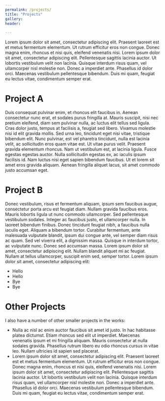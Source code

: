 ```yaml
---
permalink: /projects/
title: "Projects"
gallery:
header:
  
---
```

Lorem ipsum dolor sit amet, consectetur adipiscing elit. Praesent laoreet est et metus fermentum elementum. Ut rutrum efficitur eros non congue. Donec magna enim, rhoncus et nisi quis, eleifend venenatis nisi. Lorem ipsum dolor sit amet, consectetur adipiscing elit. Pellentesque sagittis lacinia auctor. Ut lobortis vestibulum velit non lacinia. Quisque interdum risus quam, vel ullamcorper nisl molestie non. Donec a imperdiet ante. Phasellus id dolor orci. Maecenas vestibulum pellentesque bibendum. Duis mi quam, feugiat eu lectus vitae, condimentum semper erat.

# Project A

Duis consequat pulvinar enim, et rhoncus elit faucibus in. Aenean consectetur nunc erat, et sodales purus fringilla at. Mauris suscipit, nisi nec pretium eleifend, diam sem pulvinar nulla, ac luctus elit tellus sed ligula. Cras dolor justo, tempus at facilisis a, feugiat sed libero. Vivamus molestie nisi id elit gravida mollis. Sed urna leo, tincidunt eget nisi vitae, tristique bibendum elit. Nunc pulvinar, est vel pharetra tincidunt, nulla est lacinia velit, ac sollicitudin eros quam vitae est. Ut vitae purus velit. Praesent gravida elementum rhoncus. Nam ut vestibulum est, at lacinia ligula. Fusce egestas egestas auctor. Nulla sollicitudin egestas ex, ac iaculis ipsum facilisis id. Nam luctus nisi eget sapien bibendum faucibus. Ut et lorem sit amet eros gravida aliquam. Aenean fringilla aliquet lacus, sit amet commodo justo accumsan eget.

# Project B

Donec vestibulum, risus et fermentum aliquam, ipsum sem faucibus augue, consectetur porta arcu est feugiat diam. Nullam gravida faucibus eros. Mauris lobortis ligula ut nunc commodo ullamcorper. Sed pellentesque vestibulum sodales. Integer ac faucibus justo, et ullamcorper nulla. In laoreet bibendum finibus. Donec tincidunt feugiat nibh, a faucibus nulla iaculis eget. Aliquam a bibendum tortor. Curabitur fermentum, ante malesuada vulputate blandit, ipsum dui congue ante, vel semper diam risus ac quam. Sed vel viverra elit, a dignissim massa. Quisque in interdum tortor, ac vulputate nunc. Donec sed accumsan massa. Lorem ipsum dolor sit amet, consectetur adipiscing elit. Nullam blandit aliquet mi ac feugiat. Nullam at tellus ullamcorper, suscipit enim sed, semper tortor. Lorem ipsum dolor sit amet, consectetur adipiscing elit:

- Hello
- Hello
- Bye
- Bye

# Other Projects

I also have a number of other smaller projects in the works:

- Nulla ac nisl ac enim auctor faucibus sit amet id justo. In hac habitasse platea dictumst. Etiam rhoncus sed elit ut imperdiet. Maecenas venenatis ipsum et mi fringilla aliquam. Mauris consectetur at nulla sodales gravida. Phasellus rutrum libero eu odio rhoncus cursus in vitae leo. Nullam ultricies id sapien sed placerat.
- Lorem ipsum dolor sit amet, consectetur adipiscing elit. Praesent laoreet est et metus fermentum elementum. Ut rutrum efficitur eros non congue. Donec magna enim, rhoncus et nisi quis, eleifend venenatis nisi. Lorem ipsum dolor sit amet, consectetur adipiscing elit. Pellentesque sagittis lacinia auctor. Ut lobortis vestibulum velit non lacinia. Quisque interdum risus quam, vel ullamcorper nisl molestie non. Donec a imperdiet ante. Phasellus id dolor orci. Maecenas vestibulum pellentesque bibendum. Duis mi quam, feugiat eu lectus vitae, condimentum semper erat.
